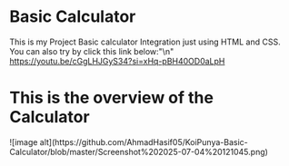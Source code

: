 # Basic Calculator
This is my Project Basic calculator Integration just using HTML and CSS.
You can also try by click this link below:"\n"
https://youtu.be/cGgLHJGyS34?si=xHq-pBH40OD0aLpH

<h1>This is the overview of the Calculator</h1>
![image alt](https://github.com/AhmadHasif05/KoiPunya-Basic-Calculator/blob/master/Screenshot%202025-07-04%20121045.png)
